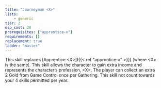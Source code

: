 ```yaml
---
title: "Journeyman <X>"
lists:
    - generic
tier: 2
osp_cost: 20
prerequisites: ["apprentice-x"]
requirements: []
replacement: true
ladder: "master"
---
```

This skill replaces [Apprentice \<X>]({{< ref "apprentice-x" >}}) (where \<X> is the same). This skill allows the character to gain extra income and represents the character’s profession, \<X>. The player can collect an extra 2 Gold from Game Control once per Gathering. This skill not count towards your 4 skills permitted per year.